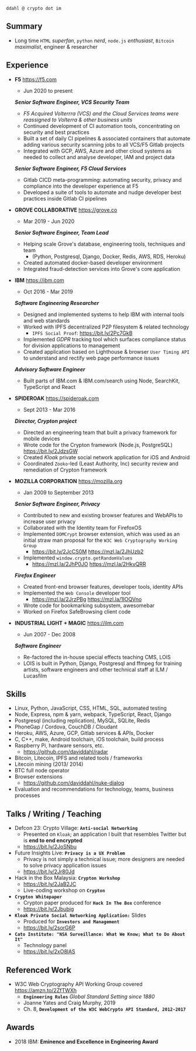 `ddahl @ crypto dot im`

Summary
-------

*   Long time `HTML` *superfan*, `python` *nerd*, `node.js` *enthusiast*, `Bitcoin` *maximalist*, engineer & researcher

Experience
----------

*   **F5** <https://f5.com> 

    - Jun 2020 to present
   
    **_Senior Software Engineer, VCS Security Team_**
    
    * _F5 Acquired Volterrra (VCS) and the Cloud Services teams were reassigned to Volterra & other business units_
    
    - Continued development of CI automation tools, concentrating on security and best practices
    - Built a set of daily CI pipelines & associated containers that automate adding various security scanning jobs to all VCS/F5 Gitlab projects
    - Integrated with GCP, AWS, Azure and other cloud systems as needed to collect and analyse developer, IAM and project data
    
    **_Senior Software Engineer, F5 Cloud Services_**
    
    - Gitlab CICD meta-programming: automating security, privacy and compliance into the developer experience at F5
    - Developed a suite of tools to automate and nudge developer best practices inside Gitlab CI pipelines

*   **GROVE COLLABORATIVE** <https://grove.co> 
    
    - Mar 2019 - Jun 2020

    **_Senior Software Engineer, Team Lead_**

    - Helping scale Grove's database, engineering tools, techniques and team
      - (Python, Postgresql, Django, Docker, Redis, AWS, RDS, Heroku)
    - Created automated docker-based developer environment
    - Integrated fraud-detection services into Grove's core application

*   **IBM** <https://ibm.com> 

    - Oct 2016 - Mar 2019

    **_Software Engineering Researcher_**

    - Designed and implemented systems to help IBM with internal tools and web standards
    - Worked with IPFS decentralized P2P filesystem & related technology
      - `IPFS Social Proof`: <https://bit.ly/2Pc7GkB>
    - Implemented *GDPR* tracking tool which surfaces compliance status for division applications to management
    - Created application based on Lighthouse & browser `User Timing API` to understand and rectify web page performance issues

    **_Advisory Software Engineer_**

    - Built parts of IBM.com & IBM.com/search using Node, SearchKit, TypeScript and React

*   **SPIDEROAK** <https://spideroak.com>
    
    - Sept 2013 - Mar 2016

    **_Director, Crypton project_**

    - Directed an engineering team that built a privacy framework for mobile devices
    - Wrote code for the Crypton framework (Node.js, PostgreSQL) <https://bit.ly/2JdzsGW>
    - Created *Kloak* private social network application for iOS and Android
    - Coordinated `Zooko`-led (Least Authority, Inc) security review and remediation of Crypton framework

*   **MOZILLA CORPORATION** <https://mozilla.org>
    
    - Jan 2009 to September 2013

    **_Senior Software Engineer, Privacy_**

    - Contributed to new and existing browser features and WebAPIs to increase user privacy
    - Collaborated with the Identity team for FirefoxOS
    - Implemented `DOMCrypt` browser extension, which was used as an initial straw man proposal for the `W3C Web Cryptography Working Group`
      - <https://bit.ly/2JcCS0M> <https://mzl.la/2JhUzb2>
    - Implemented `window.crypto.getRandomValues`
      - <https://mzl.la/2JhP0JO> <https://mzl.la/2HkvQRR>

    **_Firefox Engineer_**

    - Created front-end browser features, developer tools, identity APIs
    - Implemented the `Web Console` developer tool
      - <https://mzl.la/2JrzPBg>  <https://mzl.la/1IOQVno>
    - Wrote code for bookmarking subsystem, awesomebar
    - Worked on Firefox SafeBrowsing client code

*   **INDUSTRIAL LIGHT + MAGIC** <https://ilm.com>

    - Jun 2007 - Dec 2008

    **_Software Engineer_**

    - Re-factored the in-house special effects teaching CMS, LOIS
    - LOIS is built in Python, Django, Postgresql and ffmpeg for training artists, software engineers and other technical staff at ILM / Lucasfilm

Skills
------

*   Linux, Python, JavaScript, CSS, HTML, SQL, automated testing
*   Node, Express, npm & yarn, webpack, TypeScript, React, Django
*   Postgresql (including replication), MySQL, SQLite, Redis
*   PhoneGap / Cordova, CouchDB / Cloudant
*   Heroku, AWS, Azure, GCP, Gitlab services & APIs, Docker
*   C, C++, make, Android toolchain, iOS toolchain, build process
*   Raspberry Pi, hardware sensors, etc.
    - <https://github.com/daviddahl/radar>
*   Bitcoin, Litecoin, IPFS and related tools / frameworks
*   Litecoin mining (2013/ 2014)
*   BTC full node operator
*   Browser extensions
    - <https://github.com/daviddahl/nuke-dialog>
*   Evaluation and recommendations for technology, teams, business processes

Talks / Writing / Teaching
--------------------------

*   Defcon 23: Crypto Village: **`Anti-social Networking`**
    - Presented on `Kloak`; an application I built that resembles Twitter but is **end to end encrypted**
    - <https://bit.ly/2JoSNbu>
*   Future Insights Live: **`Privacy is a UX Problem`**
    - Privacy is not simply a technical issue; more designers are needed to solve privacy application issues
    - <https://bit.ly/2Jr80Jd>
*   Hack in the Box Malaysia: **`Crypton Workshop`**
    - <https://bit.ly/2JaB2JC>
    - Live-coding workshop on **`Crypton`**
*   **`Crypton Whitepaper`**
    - Crypton paper produced for **`Hack In The Box`** conference
    - <https://bit.ly/2Jbubjg>
*   **`Kloak Private Social Networking Application:`** Slides
    - Produced for **`Investors and Management`**
    - <https://bit.ly/2sorG6P>
*   **`Cato Institute: "NSA Surveillance: What We Know; What to Do About It"`**
    - Technology panel
    - <https://bit.ly/2xO8lAS>

Referenced Work
---------------

*   W3C Web Cryptography API Working Group covered <https://amzn.to/2ZfTWXh>
    - **`Engineering Rules`** _Global Standard Setting since 1880_
    - Joanne Yates and Craig Murphy, 2019
    - Ch. 8, **`Development of the W3C WebCrypto API Standard, 2012-2017`**

Awards
------

*   2018 IBM: **Eminence and Excellence in Engineering Award**
